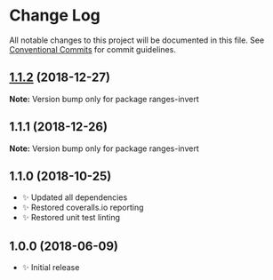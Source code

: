 # Change Log

All notable changes to this project will be documented in this file.
See [Conventional Commits](https://conventionalcommits.org) for commit guidelines.

## [1.1.2](https://bitbucket.org/codsen/codsen/src/master/packages/ranges-invert/compare/ranges-invert@1.1.1...ranges-invert@1.1.2) (2018-12-27)

**Note:** Version bump only for package ranges-invert





## 1.1.1 (2018-12-26)

**Note:** Version bump only for package ranges-invert





## 1.1.0 (2018-10-25)

- ✨ Updated all dependencies
- ✨ Restored coveralls.io reporting
- ✨ Restored unit test linting

## 1.0.0 (2018-06-09)

- ✨ Initial release
